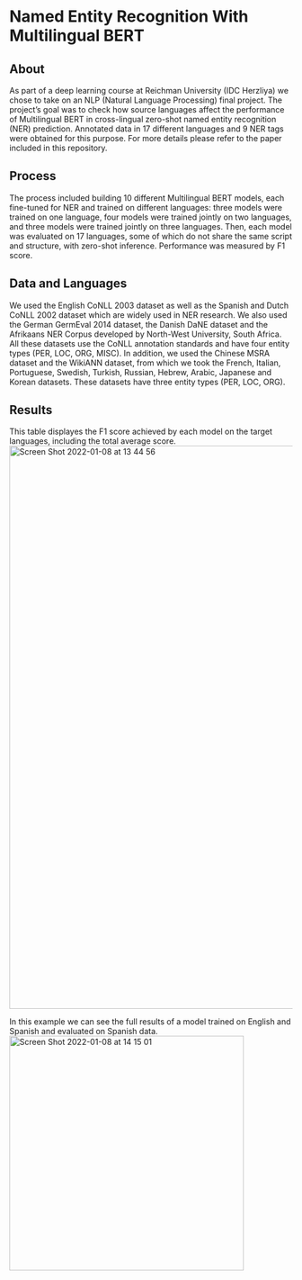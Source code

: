 # Named Entity Recognition With Multilingual BERT
## About 
As part of a deep learning course at Reichman University (IDC Herzliya) we chose to take on an NLP (Natural Language Processing) final project. The project’s goal was to check how source languages affect the performance of Multilingual BERT in cross-lingual zero-shot named entity recognition (NER) prediction. Annotated data in 17 different languages and 9 NER tags were obtained for this purpose. For more details please refer to the paper included in this repository.

## Process
The process included building 10 different Multilingual BERT models, each fine-tuned for NER and trained on different languages: three models were trained on one language, four models were trained jointly on two languages, and three models were trained jointly on three languages. Then, each model was evaluated on 17 languages, some of which do not share the same script and structure, with zero-shot inference. Performance was measured by F1 score. 

## Data and Languages
We used the English CoNLL 2003 dataset as well as the Spanish and Dutch CoNLL 2002 dataset which are widely used in NER research. We also used the German GermEval 2014 dataset, the Danish DaNE dataset and the Afrikaans NER Corpus developed by North-West University, South Africa. All these datasets use the CoNLL annotation standards and have four entity types (PER, LOC, ORG, MISC).
In addition, we used the Chinese MSRA dataset and the WikiANN dataset, from which we took the French, Italian, Portuguese, Swedish, Turkish, Russian, Hebrew, Arabic, Japanese and Korean datasets. These datasets have three entity types (PER, LOC, ORG).

## Results
This table displayes the F1 score achieved by each model on the target languages, including the total average score.
<img width="1001" alt="Screen Shot 2022-01-08 at 13 44 56" src="https://user-images.githubusercontent.com/96059174/148642882-21d6d3e7-3ed7-47ba-ae8d-aaa42c673aac.png">

In this example we can see the full results of a model trained on English and Spanish and evaluated on Spanish data.
<img width="417" alt="Screen Shot 2022-01-08 at 14 15 01" src="https://user-images.githubusercontent.com/96059174/148643775-c9c46b2b-275a-4939-92df-862d406e83f2.png">

